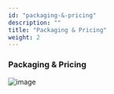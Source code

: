 ```yaml
---
id: "packaging-&-pricing"
description: ""
title: "Packaging & Pricing"
weight: 2
---
```


### Packaging & Pricing

![image](pricing.png)